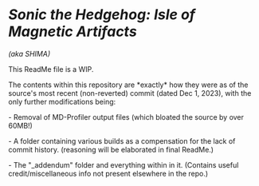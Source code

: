 # *Sonic the Hedgehog: Isle of Magnetic Artifacts* 

*(aka SHIMA)*



This ReadMe file is a WIP.





The contents within this repository are \*exactly\* how they were as of the source's most recent (non-reverted) commit (dated Dec 1, 2023), with the only further modifications being:



\- Removal of MD-Profiler output files (which bloated the source by over 60MB!)

\- A folder containing various builds as a compensation for the lack of commit history. (reasoning will be elaborated in final ReadMe.)

\- The "\_addendum" folder and everything within in it. (Contains useful credit/miscellaneous info not present elsewhere in the repo.)

